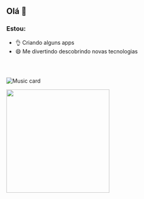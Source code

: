 ## Olá 👋

### Estou:
* 👌 Criando alguns apps 
* 😄 Me divertindo descobrindo novas tecnologias

<br />

##
![Music card](https://spotify-card.darckfast.vercel.app/api/music-card)

<img width="270px" src="https://card-maker.vercel.app/api/card?name=*cries%20in%20powershell*&description=You%20start%20automating%20it%2C%20and%20when%20you%20realize%20it's%20not%20going%20to%20happen%2C%20you're%20like%3A%20%22I%20already%20spend%20so%20much%20time%20automating%20it%2C%20better%20continue%20so%20I%20will%20never%20have%20to%20do%20it%20manually%20again%22...&colorSchema%5Bprimary%5D=transparent&colorSchema%5Bsecondary%5D=white&imgSrc=https%3A%2F%2Fi.redd.it%2F2ialma4xoiv41.jpg&holo%5Benabled%5D=true&holo%5Bsrc%5D=https%3A%2F%2Fi.imgur.com%2FQPzHsAF.png&sparkles%5Benabled%5D=false&sparkles%5Bsrc%5D=&noise%5Benabled%5D=true&noise%5Bsrc%5D=https%3A%2F%2Fimgur.com%2FbGJ7wi9.png&type=glass" />
